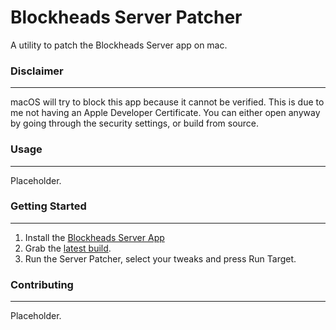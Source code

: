 # Blockheads Server Patcher

A utility to patch the Blockheads Server app on mac.

### Disclaimer

---

macOS will try to block this app because it cannot be verified. This is due to me not having an Apple Developer Certificate. You can either open anyway by going through the security settings, or build from source.

### Usage

---

Placeholder.

### Getting Started

---

1. Install the [Blockheads Server App](https://apps.apple.com/us/app/blockheadsserver/id662633568?mt=12BlockheadsServer)
2. Grab the [latest build](https://github.com/floofyplasma/bh-server-patcher/releases/latest).
3. Run the Server Patcher, select your tweaks and press Run Target.

### Contributing

---

Placeholder.
